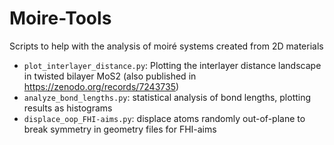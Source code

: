 # Moire-Tools
Scripts to help with the analysis of moiré systems created from 2D materials
* `plot_interlayer_distance.py`: Plotting the interlayer distance landscape in twisted bilayer MoS2 (also published in https://zenodo.org/records/7243735)
* `analyze_bond_lengths.py`: statistical analysis of bond lengths, plotting results as histograms
* `displace_oop_FHI-aims.py`: displace atoms randomly out-of-plane to break symmetry in geometry files for FHI-aims
